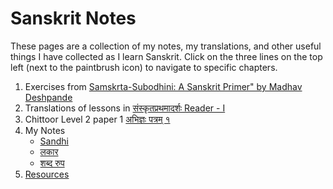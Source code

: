 # Sanskrit Notes

These pages are a collection of my notes, my translations, and other useful things I have collected  as I learn Sanskrit. Click on the three lines on the top left (next to the paintbrush icon) to navigate to specific chapters.

1. Exercises from [Samskrta-Subodhini: A Sanskrit Primer" by Madhav Deshpande](./deshpande/intro.html)
1. Translations of lessons in [संस्कृतप्रथमादर्शः Reader - I](https://hrishim.github.io/sanskrit_reader1/reader1/r1_intro.html)
1. Chittoor Level 2 paper 1 [अभिज्ञः पत्रम् १](chittoor_abhijna/intro.html)
1. My Notes
    - [Sandhi](notes/sandhi.html)
    - [लकार](notes/lakaras.html)
    - [शब्द रुप](notes/shabd_roop.html)
1. [Resources](./resources.html)





